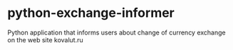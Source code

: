# python-exchange-informer
Python application that informs users about change of currency exchange on the web site kovalut.ru
